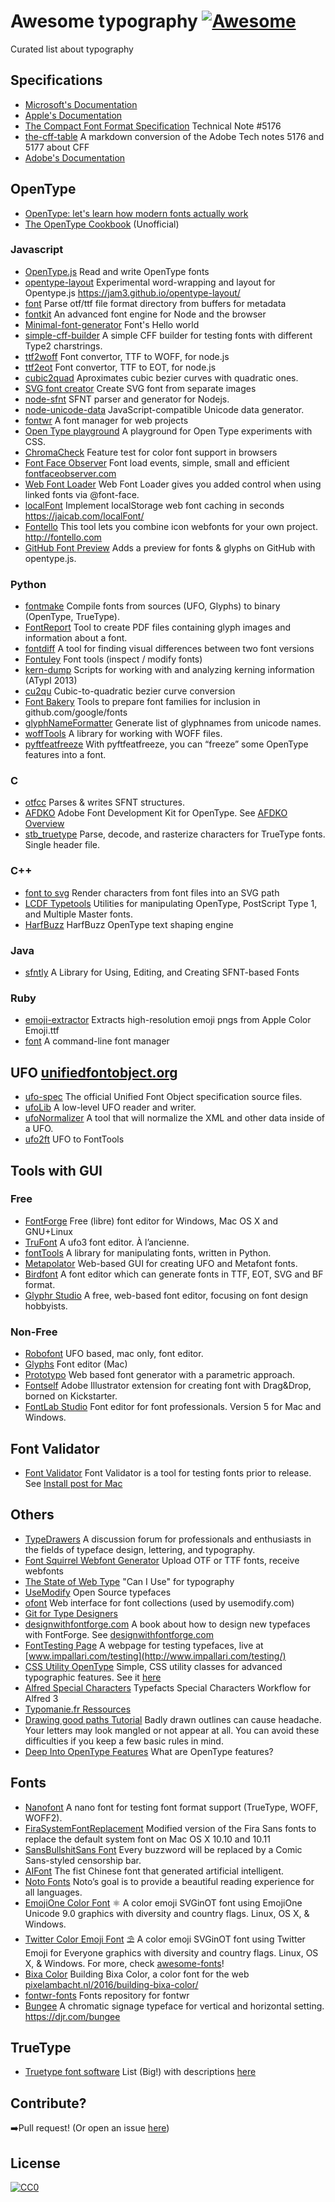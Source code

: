 # Awesome typography [![Awesome](https://cdn.rawgit.com/sindresorhus/awesome/d7305f38d29fed78fa85652e3a63e154dd8e8829/media/badge.svg)](https://github.com/sindresorhus/awesome)
Curated list about typography


## Specifications
* [Microsoft's Documentation](https://www.microsoft.com/en-us/Typography/OpenTypeSpecification.aspx)
* [Apple's Documentation](https://developer.apple.com/fonts/TrueType-Reference-Manual/)
* [The Compact Font Format
Specification](https://partners.adobe.com/public/developer/en/font/5176.CFF.pdf) Technical Note #5176
* [the-cff-table](https://github.com/Pomax/the-cff-table) A markdown conversion of the Adobe Tech notes 5176 and 5177 about CFF
* [Adobe's Documentation](http://www.adobe.com/devnet/font.html)


## OpenType
* [OpenType: let's learn how modern fonts actually work](https://pomax.github.io/#gh-weblog-1449777175633)
* [The OpenType Cookbook](http://opentypecookbook.com) (Unofficial)

### Javascript

* [OpenType.js](https://github.com/nodebox/opentype.js) Read and write OpenType fonts
* [opentype-layout](https://github.com/Jam3/opentype-layout) Experimental word-wrapping and layout for Opentype.js https://jam3.github.io/opentype-layout/
* [font](https://github.com/Benvie/font) Parse otf/ttf file format directory from buffers for metadata
* [fontkit](https://github.com/devongovett/fontkit) An advanced font engine for Node and the browser
* [Minimal-font-generator](https://github.com/Pomax/Minimal-font-generator) Font's Hello world
* [simple-cff-builder](https://github.com/Pomax/simple-cff-builder) A simple CFF builder for testing fonts with different Type2 charstrings.
* [ttf2woff](https://github.com/fontello/ttf2woff) Font convertor, TTF to WOFF, for node.js
* [ttf2eot](https://github.com/fontello/ttf2eot) Font convertor, TTF to EOT, for node.js
* [cubic2quad](https://github.com/fontello/cubic2quad) Aproximates cubic bezier curves with quadratic ones.
* [SVG font creator](https://github.com/fontello/svg-font-create) Create SVG font from separate images
* [node-sfnt](https://github.com/be5invis/node-sfnt) SFNT parser and generator for Nodejs.
* [node-unicode-data](https://github.com/mathiasbynens/node-unicode-data) JavaScript-compatible Unicode data generator.
* [fontwr](https://github.com/raphaklaus/fontwr) A font manager for web projects
* [Open Type playground](https://github.com/magalhini/open-type-playground) A playground for Open Type experiments with CSS.
* [ChromaCheck](https://github.com/RoelN/ChromaCheck) Feature test for color font support in browsers
* [Font Face Observer](https://github.com/bramstein/fontfaceobserver) Font load events, simple, small and efficient [fontfaceobserver.com](https://fontfaceobserver.com)
* [Web Font Loader](https://github.com/typekit/webfontloader) Web Font Loader gives you added control when using linked fonts via @font-face.
* [localFont](https://github.com/jaicab/localFont) Implement localStorage web font caching in seconds https://jaicab.com/localFont/
* [Fontello](https://github.com/fontello/fontello) This tool lets you combine icon webfonts for your own project. http://fontello.com
* [GitHub Font Preview](https://github.com/Mottie/GitHub-userscripts/wiki/GitHub-font-preview) Adds a preview for fonts & glyphs on GitHub with opentype.js.

### Python
* [fontmake](https://github.com/googlei18n/fontmake) Compile fonts from sources (UFO, Glyphs) to binary (OpenType, TrueType).
* [FontReport](https://github.com/googlei18n/fontreport) Tool to create PDF files containing glyph images and information about a font.
* [fontdiff](https://github.com/googlei18n/fontdiff) A tool for finding visual differences between two font versions
* [Fontuley](https://github.com/googlei18n/fontuley) Font tools (inspect / modify fonts)
* [kern-dump](https://github.com/adobe-type-tools/kern-dump) Scripts for working with and analyzing kerning information (ATypI 2013)
* [cu2qu](https://github.com/googlei18n/cu2qu) Cubic-to-quadratic bezier curve conversion
* [Font Bakery](https://github.com/googlefonts/fontbakery) Tools to prepare font families for inclusion in github.com/google/fonts
* [glyphNameFormatter](https://github.com/LettError/glyphNameFormatter) Generate list of glyphnames from unicode names.
* [woffTools](https://github.com/typesupply/woffTools) A library for working with WOFF files.
* [pyftfeatfreeze](https://github.com/twardoch/fonttools-utils/tree/master/pyftfeatfreeze) With pyftfeatfreeze, you can “freeze” some OpenType features into a font.

### C
* [otfcc](https://github.com/caryll/otfcc) Parses & writes SFNT structures.
* [AFDKO](https://github.com/adobe-type-tools/afdko) Adobe Font Development Kit for OpenType. See [AFDKO Overview](https://www.adobe.com/devnet/opentype/afdko/topic_overview.html)
* [stb_truetype](https://github.com/nothings/stb/) Parse, decode, and rasterize characters for TrueType fonts. Single header file.

### C++
* [font to svg](https://github.com/donbright/font_to_svg) Render characters from font files into an SVG path
* [LCDF Typetools](https://github.com/kohler/lcdf-typetools) Utilities for manipulating OpenType, PostScript Type 1, and Multiple Master fonts.
* [HarfBuzz](https://github.com/googlei18n/harfbuzz) HarfBuzz OpenType text shaping engine

### Java
* [sfntly](https://github.com/googlei18n/sfntly) A Library for Using, Editing, and Creating SFNT-based Fonts

### Ruby
* [emoji-extractor](https://github.com/tmm1/emoji-extractor) Extracts high-resolution emoji pngs from Apple Color Emoji.ttf
* [font](https://github.com/penman/font) A command-line font manager


## UFO [unifiedfontobject.org](http://unifiedfontobject.org)
* [ufo-spec](https://github.com/unified-font-object/ufo-spec) The official Unified Font Object specification source files.
* [ufoLib](https://github.com/unified-font-object/ufoLib) A low-level UFO reader and writer.
* [ufoNormalizer](https://github.com/unified-font-object/ufoNormalizer) A tool that will normalize the XML and other data inside of a UFO.
* [ufo2ft](https://github.com/googlei18n/ufo2ft) UFO to FontTools


## Tools with GUI

### Free
* [FontForge](https://github.com/fontforge/fontforge) Free (libre) font editor for Windows, Mac OS X and GNU+Linux
* [TruFont](https://github.com/trufont/trufont) A ufo3 font editor. À l’ancienne.
* [fontTools](https://github.com/behdad/fonttools) A library for manipulating fonts, written in Python.
* [Metapolator](https://github.com/metapolator) Web-based GUI for creating UFO and Metafont fonts.
* [Birdfont](https://github.com/johanmattssonm/birdfont) A font editor which can generate fonts in TTF, EOT, SVG and BF format.
* [Glyphr Studio](https://twitter.com/glyphrstudio) A free, web-based font editor, focusing on font design hobbyists.

### Non-Free
* [Robofont](http://doc.robofont.com) UFO based, mac only, font editor.
* [Glyphs](https://glyphsapp.com) Font editor (Mac)
* [Prototypo](https://www.prototypo.io) Web based font generator with a parametric approach.
* [Fontself](https://www.fontself.com) Adobe Illustrator extension for creating font with Drag&Drop, borned on Kickstarter.
* [FontLab Studio](http://old.fontlab.com/font-editor/fontlab-studio/) Font editor for font professionals. Version 5 for Mac and Windows.


## Font Validator
* [Font Validator](https://github.com/HinTak/Font-Validator) Font Validator is a tool for testing fonts prior to release. See [Install post for Mac](http://typedrawers.com/discussion/comment/16090/#Comment_16090)


## Others
* [TypeDrawers](http://typedrawers.com) A discussion forum for professionals and enthusiasts in the fields of typeface design, lettering, and typography.
* [Font Squirrel Webfont Generator](https://www.fontsquirrel.com/tools/webfont-generator) Upload OTF or TTF fonts, receive webfonts
* [The State of Web Type](http://stateofwebtype.com/) "Can I Use" for typography
* [UseModify](http://usemodify.com/) Open Source typefaces
* [ofont](https://github.com/raphaelbastide/ofont) Web interface for font collections (used by usemodify.com)
* [Git for Type Designers](https://github.com/frankrolf/git-for-type-designers)
* [designwithfontforge.com](https://github.com/fontforge/designwithfontforge.com) A book about how to design new typefaces with FontForge. See [designwithfontforge.com](http://designwithfontforge.com)
* [FontTesting Page](https://github.com/impallari/Font-Testing-Page) A webpage for testing typefaces, live at [www.impallari.com/testing](http://www.impallari.com/testing/)
* [CSS Utility OpenType](https://github.com/kennethormandy/utility-opentype) Simple, CSS utility classes for advanced typographic features. See it [here](http://utility-opentype.kennethormandy.com/)
* [Alfred Special Characters](https://github.com/typefacts/alfred-special-characters) Typefacts Special Characters Workflow for Alfred 3
* [Typomanie.fr Ressources](http://typomanie.fr/ressources/)
* [Drawing good paths Tutorial](https://glyphsapp.com/tutorials/drawing-good-paths) Badly drawn outlines can cause headache. Your letters may look mangled or not appear at all. You can avoid these difficulties if you keep a few basic rules in mind.
* [Deep Into OpenType Features](http://blog.ricardofilipe.com/post/deep-into-opentype-features) What are OpenType features?


## Fonts
* [Nanofont](https://github.com/bramstein/nanofont) A nano font for testing font format support (TrueType, WOFF, WOFF2).
* [FiraSystemFontReplacement](https://github.com/jenskutilek/FiraSystemFontReplacement) Modified version of the Fira Sans fonts to replace the default system font on Mac OS X 10.10 and 10.11
* [SansBullshitSans Font](https://github.com/RoelN/SansBullshitSans) Every buzzword will be replaced by a Comic Sans-styled censorship bar.
* [AIFont](https://github.com/Denly/AIFont) The fist Chinese font that generated artificial intelligent.
* [Noto Fonts](https://github.com/googlei18n/noto-fonts) Noto’s goal is to provide a beautiful reading experience for all languages.
* [EmojiOne Color Font](https://github.com/eosrei/emojione-color-font) ⚛ A color emoji SVGinOT font using EmojiOne Unicode 9.0 graphics with diversity and country flags. Linux, OS X, & Windows.
* [Twitter Color Emoji Font](https://github.com/eosrei/twemoji-color-font) ⛱ A color emoji SVGinOT font using Twitter Emoji for Everyone graphics with diversity and country flags. Linux, OS X, & Windows.
For more, check [awesome-fonts](https://github.com/brabadu/awesome-fonts)!
* [Bixa Color](https://bixacolor.com) Building Bixa Color, a color font for the web [pixelambacht.nl/2016/building-bixa-color/](https://pixelambacht.nl/2016/building-bixa-color/)
* [fontwr-fonts](https://github.com/raphaklaus/fontwr-fonts) Fonts repository for fontwr
* [Bungee](https://github.com/djrrb/Bungee/) A chromatic signage typeface for vertical and horizontal setting. https://djr.com/bungee


## TrueType
* [Truetype font software](http://luc.devroye.org/ttsoftware-index.html) List (Big!) with descriptions [here](http://luc.devroye.org/ttsoftware.html)


## Contribute?
➡️Pull request! (Or open an issue [here](https://github.com/Jolg42/awesome-typography/issues))


## License
[![CC0](https://licensebuttons.net/p/zero/1.0/88x31.png)](http://creativecommons.org/publicdomain/zero/1.0/)
